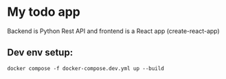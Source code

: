 # My todo app

Backend is Python Rest API and frontend is a React app (create-react-app)

## Dev env setup:

``` 
docker compose -f docker-compose.dev.yml up --build
```
